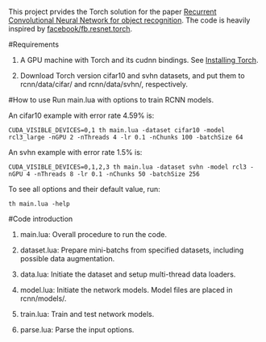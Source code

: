 This project prvides the Torch solution for the paper [Recurrent Convolutional Neural Network for object recognition](http://www.xlhu.cn/papers/Liang15-cvpr.pdf). The code is heavily inspired by [facebook/fb.resnet.torch](https://github.com/facebook/fb.resnet.torch).

#Requirements

1. A GPU machine with Torch and its cudnn bindings. See [Installing Torch](http://torch.ch/docs/getting-started.html#_).

2. Download Torch version cifar10 and svhn datasets, and put them to rcnn/data/cifar/ and rcnn/data/svhn/, respectively.

#How to use
Run main.lua with options to train RCNN models.

An cifar10 example with error rate 4.59% is:

`CUDA_VISIBLE_DEVICES=0,1 th main.lua -dataset cifar10 -model rcl3_large -nGPU 2 -nThreads 4 -lr 0.1 -nChunks 100 -batchSize 64`

An svhn example with error rate 1.5% is:

`CUDA_VISIBLE_DEVICES=0,1,2,3 th main.lua -dataset svhn -model rcl3 -nGPU 4 -nThreads 8 -lr 0.1 -nChunks 50 -batchSize 256`

To see all options and their default value, run:

`th main.lua -help`

#Code introduction

1. main.lua: Overall procedure to run the code.

2. dataset.lua: Prepare mini-batchs from specified datasets, including possible data augmentation.

3. data.lua: Initiate the dataset and setup multi-thread data loaders.

4. model.lua: Initiate the network models. Model files are placed in rcnn/models/.

5. train.lua: Train and test network models.

6. parse.lua: Parse the input options.
